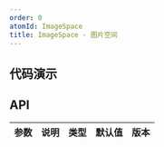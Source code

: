 ```yaml
---
order: 0
atomId: ImageSpace
title: ImageSpace - 图片空间
---
```


## 代码演示

<!-- https://d.umijs.org/config/demo -->

<code src="./_demos/basic.tsx" ></code>

## API

| 参数 | 说明 | 类型 | 默认值 | 版本 |
| ---- | ---- | ---- | ------ | ---- |
